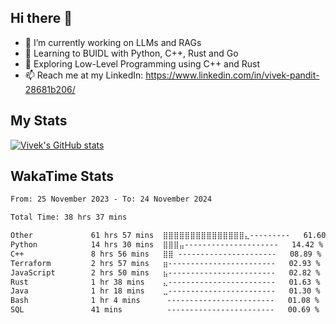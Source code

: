 ## Hi there 👋

- 🔭 I’m currently working on LLMs and RAGs
- 🌱 Learning to BUIDL with Python, C++, Rust and Go 
- 🤔 Exploring Low-Level Programming using C++ and Rust 
- 📫 Reach me at my LinkedIn: https://www.linkedin.com/in/vivek-pandit-28681b206/

## My Stats
[![Vivek's GitHub stats](https://github-readme-stats.vercel.app/api?username=ipanditi&show_icons=true&theme=dark)](https://ipanditi.github.io/)

## WakaTime Stats
<!--START_SECTION:waka-->

```txt
From: 25 November 2023 - To: 24 November 2024

Total Time: 38 hrs 37 mins

Other             61 hrs 57 mins  ⣿⣿⣿⣿⣿⣿⣿⣿⣿⣿⣿⣿⣿⣿⣿⣄---------   61.60 %
Python            14 hrs 30 mins  ⣿⣿⣿⣤---------------------   14.42 %
C++               8 hrs 56 mins   ⣿⣿ ----------------------   08.89 %
Terraform         2 hrs 57 mins   ⣶------------------------   02.93 %
JavaScript        2 hrs 50 mins   ⣦------------------------   02.82 %
Rust              1 hr 38 mins    ⣄------------------------   01.63 %
Java              1 hr 18 mins    ⣀------------------------   01.30 %
Bash              1 hr 4 mins      ------------------------   01.08 %
SQL               41 mins          ------------------------   00.69 %
```

<!--END_SECTION:waka-->



